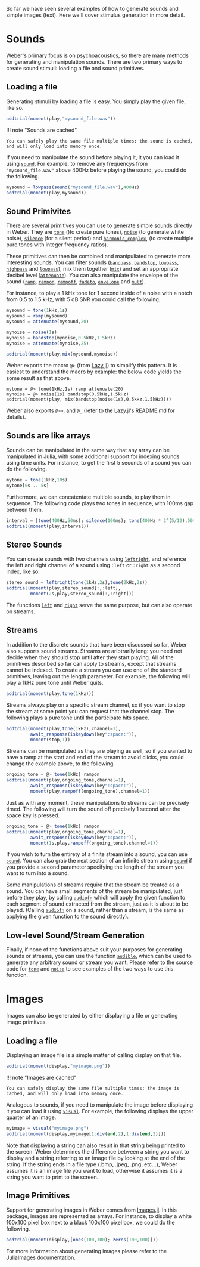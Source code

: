 So far we have seen several examples of how to generate sounds and simple images (text). Here we'll cover stimulus generation in more detail.

# Sounds

Weber's primary focus is on psychoacoustics, so there are many methods for generating and manipulation sounds. There are two primary ways to create sound stimuli: loading a file and sound primitives.

## Loading a file

Generating stimuli by loading a file is easy. You simply play the given file, like so.

```julia
addtrial(moment(play,"mysound_file.wav"))
```

!!! note "Sounds are cached"

    You can safely play the same file multiple times: the sound is cached, and will only load into memory once.

If you need to manipulate the sound before playing it, it you can load it using [`sound`](@ref).  For example, to remove any frequencys from `"mysound_file.wav"` above 400Hz before playing the sound, you could do the following.

```julia
mysound = lowpass(sound("mysound_file.wav"),400Hz)
addtrial(moment(play,mysound))
```

## Sound Primivites

There are several primitives you can use to generate simple sounds directly in Weber. They are [`tone`](@ref) ()to create pure tones), [`noise`](@ref) (to generate white noise), [`silence`](@ref) (for a silent period) and [`harmonic_complex`](@ref), (to create multiple pure tones with integer frequency ratios).

These primitives can then be combined and manipuliated to generate more interesting sounds. You can filter sounds ([`bandpass`](@ref), [`bandstop`](@ref), [`lowpass`](@ref), [`highpass`](@ref) and [`lowpass`](@ref)), mix them together ([`mix`](@ref)) and set an appropriate decibel level ([`attenuate`](@ref)). You can also manipulate the envelope of the sound ([`ramp`](@ref), [`rampon`](@ref), [`rampoff`](@ref), [`fadeto`](@ref), [`envelope`](@ref) and [`mult`](@ref)).

For instance, to play a 1 kHz tone for 1 second inside of a noise with a notch from 0.5 to 1.5 kHz, with 5 dB SNR you could call the following.

```julia
mysound = tone(1kHz,1s)
mysound = ramp(mysound)
mysound = attenuate(mysound,20)

mynoise = noise(1s)
mynoise = bandstop(mynoise,0.5kHz,1.5kHz)
mynoise = attenuate(mynoise,25)

addtrial(moment(play,mix(mysound,mynoise))
```

Weber exports the macro `@>` (from [Lazy.jl](https://github.com/MikeInnes/Lazy.jl)) to simplify this pattern. It is easiest to understand the macro by example: the below code yields the some result as that above.

```juila
mytone = @> tone(1kHz,1s) ramp attenuate(20)
mynoise = @> noise(1s) bandstop(0.5kHz,1.5kHz)
addtrial(moment(play, mix(bandstop(noise(1s),0.5kHz,1.5kHz))))
```

Weber also exports `@>>`, and `@_` (refer to the Lazy.jl's README.md for details).

## Sounds are like arrays
Sounds can be manipulated in the same way that any array can be manipulated in Julia, with some additional support for indexing sounds using time units. For instance, to get the first 5 seconds of a sound you can do the following.

```julia
mytone = tone(1kHz,10s)
mytone[0s .. 5s]
```

Furthermore, we can concatentate multiple sounds, to play them in sequence. The following code plays two tones in sequence, with 100ms gap between them.

```julia
interval = [tone(400Hz,50ms); silence(100ms); tone(400Hz * 2^(5/12),50ms)]
addtrial(moment(play,interval))
```

## Stereo Sounds

You can create sounds with two channels using [`leftright`](@ref), and reference the left and
right channel of a sound using `:left` or `:right` as a second index, like so.

```julia
stereo_sound = leftright(tone(1kHz,2s),tone(2kHz,2s))
addtrial(moment(play,stereo_sound[:,:left],
         moment(2s,play,stereo_sound[:,:right]))
```

The functions [`left`](@ref) and [`right`](@ref) serve the same purpose, but can also operate on streams.

## Streams

In addition to the discrete sounds that have been discussed so far, Weber also supports sound streams. Streams are aribtrarily long: you need not decide when they should stop until after they start playing. All of the primitives described so far can apply to streams, except that streams cannot be indexed. To create a stream you can use one of the standard primitives, leaving out the length parameter. For example, the following will play a 1kHz pure tone until Weber quits.

```julia
addtrial(moment(play,tone(1kHz)))
```

Streams always play on a specific stream channel, so if you want to stop the stream at some point you can request that the channel stop. The following plays a pure tone until the participate hits space.

```julia
addtrial(moment(play,tone(1kHz),channel=1),
         await_response(iskeydown(key":space:")),
         moment(stop,1))
```

Streams can be manipulated as they are playing as well, so if you wanted to have a ramp at the start and end of the stream to avoid clicks, you could change the example above, to the following.

```julia
ongoing_tone = @> tone(1kHz) rampon
addtrial(moment(play,ongoing_tone,channel=1),
         await_response(iskeydown(key":space:")),
         moment(play,rampoff(ongoing_tone),channel=1))
```

Just as with any moment, these manipulations to streams can be precisely timed. The following will turn the sound off precisely 1 second after the space key is pressed.


```julia
ongoing_tone = @> tone(1kHz) rampon
addtrial(moment(play,ongoing_tone,channel=1),
         await_response(iskeydown(key":space:")),
         moment(1s,play,rampoff(ongoing_tone),channel=1))
```

If you wish to turn the entirety of a finite stream into a sound, you can use [`sound`](@ref). You can also grab the next section of an infinite stream using [`sound`](@ref) if you provide a second parameter specifying the length of the stream you want to turn into a sound.

Some manipulations of streams require that the stream be treated as a sound. You can have  small segments of the stream be manipulated, just before they play, by calling [`audiofn`](@ref) which will apply the given function to each segment of sound extracted from the stream, just as it is about to be played. (Calling [`audiofn`](@ref) on a sound, rather than a stream, is the same as applying the given function to the sound directly).

## Low-level Sound/Stream Generation

Finally, if none of the functions above suit your purposes for generating sounds or streams, you can use the function [`audible`](@ref), which can be used to generate any arbitrary sound or stream you want. Please refer to the source code for [`tone`](@ref) and [`noise`](@ref) to see examples of the two ways to use this function.

# Images

Images can also be generated by either displaying a file or generating image primitves.

## Loading a file

Displaying an image file is a simple matter of calling display on that file.

```julia
addtrial(moment(display,"myimage.png"))
```

!!! note "Images are cached"

    You can safely display the same file multiple times: the image is cached, and will only load into memory once.

Analogous to sounds, if you need to manipulate the image before displaying it you can load it using [`visual`](@ref). For example, the following displays the upper quarter of an image.

```julia
myimage = visual("myimage.png")
addtrial(moment(display,myimage[1:div(end,2),1:div(end,2)]))
```

Note that displaying a string can also result in that string being printed to the screen. Weber determines the difference between a string you want to display and a string referring to an image file by looking at the end of the string. If the string ends in a file type (.bmp, .jpeg, .png, etc...), Weber assumes it is an image file you want to load, otherwise it assumes it is a string you want to print to the screen. 

## Image Primitives

Support for generating images in Weber comes from [Images.jl](https://github.com/JuliaImages/Images.jl). In this package, images are represented as arrays. For instance, to display a white 100x100 pixel box next to a black 100x100 pixel box, we could do the following.

```julia
addtrial(moment(display,[ones(100,100); zeros(100,100)]))
```

For more information about generating images please refer to the [JuliaImages](http://juliaimages.github.io/latest/) documentation.
